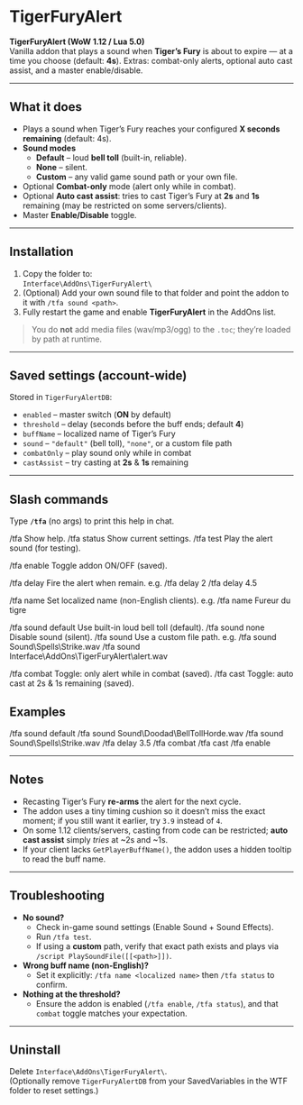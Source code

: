 # TigerFuryAlert

**TigerFuryAlert (WoW 1.12 / Lua 5.0)**  
Vanilla addon that plays a sound when **Tiger’s Fury** is about to expire — at a time you choose (default: **4s**). Extras: combat-only alerts, optional auto cast assist, and a master enable/disable.

---

## What it does

- Plays a sound when Tiger’s Fury reaches your configured **X seconds remaining** (default: 4s).
- **Sound modes**
  - **Default** – loud **bell toll** (built-in, reliable).
  - **None** – silent.
  - **Custom** – any valid game sound path or your own file.
- Optional **Combat-only** mode (alert only while in combat).
- Optional **Auto cast assist**: tries to cast Tiger’s Fury at **2s** and **1s** remaining (may be restricted on some servers/clients).
- Master **Enable/Disable** toggle.

---

## Installation

1. Copy the folder to:  
   `Interface\AddOns\TigerFuryAlert\`
2. (Optional) Add your own sound file to that folder and point the addon to it with `/tfa sound <path>`.
3. Fully restart the game and enable **TigerFuryAlert** in the AddOns list.

> You do **not** add media files (wav/mp3/ogg) to the `.toc`; they’re loaded by path at runtime.

---

## Saved settings (account-wide)

Stored in `TigerFuryAlertDB`:

- `enabled` – master switch (**ON** by default)
- `threshold` – delay (seconds before the buff ends; default **4**)
- `buffName` – localized name of Tiger’s Fury
- `sound` – `"default"` (bell toll), `"none"`, or a custom file path
- `combatOnly` – play sound only while in combat
- `castAssist` – try casting at **2s** & **1s** remaining

---

## Slash commands

Type **`/tfa`** (no args) to print this help in chat.

/tfa Show help.
/tfa status Show current settings.
/tfa test Play the alert sound (for testing).

/tfa enable Toggle addon ON/OFF (saved).

/tfa delay <seconds> Fire the alert when <seconds> remain.
e.g. /tfa delay 2
/tfa delay 4.5

/tfa name <Buff Name> Set localized name (non-English clients).
e.g. /tfa name Fureur du tigre

/tfa sound default Use built-in loud bell toll (default).
/tfa sound none Disable sound (silent).
/tfa sound <path> Use a custom file path.
e.g. /tfa sound Sound\Spells\Strike.wav
/tfa sound Interface\AddOns\TigerFuryAlert\alert.wav

/tfa combat Toggle: only alert while in combat (saved).
/tfa cast Toggle: auto cast at 2s & 1s remaining (saved).

## Examples

/tfa sound default
/tfa sound Sound\Doodad\BellTollHorde.wav
/tfa sound Sound\Spells\Strike.wav
/tfa delay 3.5
/tfa combat
/tfa cast
/tfa enable

---

## Notes

- Recasting Tiger’s Fury **re-arms** the alert for the next cycle.
- The addon uses a tiny timing cushion so it doesn’t miss the exact moment; if you still want it earlier, try `3.9` instead of `4`.
- On some 1.12 clients/servers, casting from code can be restricted; **auto cast assist** simply _tries_ at ~2s and ~1s.
- If your client lacks `GetPlayerBuffName()`, the addon uses a hidden tooltip to read the buff name.

---

## Troubleshooting

- **No sound?**
  - Check in-game sound settings (Enable Sound + Sound Effects).
  - Run `/tfa test`.
  - If using a **custom** path, verify that exact path exists and plays via `/script PlaySoundFile([[<path>]])`.
- **Wrong buff name (non-English)?**
  - Set it explicitly: `/tfa name <localized name>` then `/tfa status` to confirm.
- **Nothing at the threshold?**
  - Ensure the addon is enabled (`/tfa enable`, `/tfa status`), and that `combat` toggle matches your expectation.

---

## Uninstall

Delete `Interface\AddOns\TigerFuryAlert\`.  
(Optionally remove `TigerFuryAlertDB` from your SavedVariables in the WTF folder to reset settings.)
